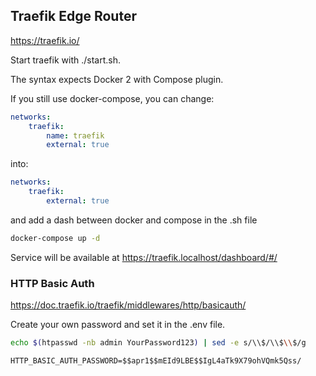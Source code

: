 ## Traefik Edge Router
https://traefik.io/

Start traefik with ./start.sh.

The syntax expects Docker 2 with Compose plugin.

If you still use docker-compose, you can change:

```yaml
networks:
    traefik:
        name: traefik
        external: true
```
into:
```yaml
networks:
    traefik:
        external: true
```

and add a dash between docker and compose in the .sh file
    
```bash
docker-compose up -d
```

Service will be available at
https://traefik.localhost/dashboard/#/

### HTTP Basic Auth
https://doc.traefik.io/traefik/middlewares/http/basicauth/

Create your own password and set it in the .env file.

```bash
echo $(htpasswd -nb admin YourPassword123) | sed -e s/\\$/\\$\\$/g
```
```dotenv
HTTP_BASIC_AUTH_PASSWORD=$$apr1$$mEId9LBE$$IgL4aTk9X79ohVQmk5Qss/
```
